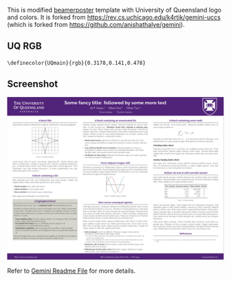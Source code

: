 This is modified [beamerposter](https://ctan.org/pkg/beamerposter?lang=en) template with University of Queensland logo and colors. It is forked from https://rev.cs.uchicago.edu/k4rtik/gemini-uccs (which is forked from https://github.com/anishathalye/gemini). 

## UQ RGB

```
\definecolor{UQmain}{rgb}{0.3178,0.141,0.478}
```

## Screenshot

![Screen](screenshot.png)

Refer to [Gemini Readme File](https://github.com/alfurka/gemini-uq/blob/master/gemini-readme.md) for more details.
